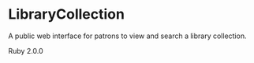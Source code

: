 LibraryCollection
=================

A public web interface for patrons to view and search a library collection.

Ruby 2.0.0

